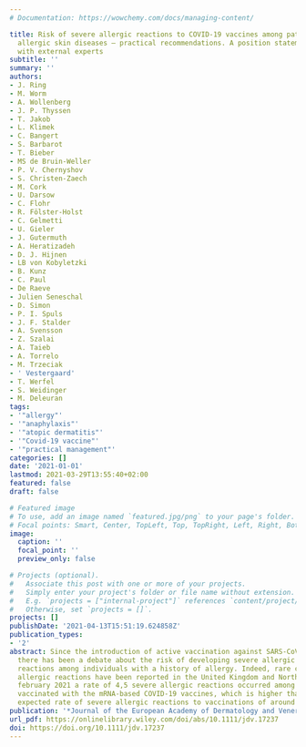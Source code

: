 ```yaml
---
# Documentation: https://wowchemy.com/docs/managing-content/

title: Risk of severe allergic reactions to COVID-19 vaccines among patients with
  allergic skin diseases – practical recommendations. A position statement of ETFAD
  with external experts
subtitle: ''
summary: ''
authors:
- J. Ring
- M. Worm
- A. Wollenberg
- J. P. Thyssen
- T. Jakob
- L. Klimek
- C. Bangert
- S. Barbarot
- T. Bieber
- MS de Bruin‐Weller
- P. V. Chernyshov
- S. Christen‐Zaech
- M. Cork
- U. Darsow
- C. Flohr
- R. Fölster‐Holst
- C. Gelmetti
- U. Gieler
- J. Gutermuth
- A. Heratizadeh
- D. J. Hijnen
- LB von Kobyletzki
- B. Kunz
- C. Paul
- De Raeve
- Julien Seneschal
- D. Simon
- P. I. Spuls
- J. F. Stalder
- A. Svensson
- Z. Szalai
- A. Taieb
- A. Torrelo
- M. Trzeciak
- ' Vestergaard'
- T. Werfel
- S. Weidinger
- M. Deleuran
tags:
- '"allergy"'
- '"anaphylaxis"'
- '"atopic dermatitis"'
- '"Covid-19 vaccine"'
- '"practical management"'
categories: []
date: '2021-01-01'
lastmod: 2021-03-29T13:55:40+02:00
featured: false
draft: false

# Featured image
# To use, add an image named `featured.jpg/png` to your page's folder.
# Focal points: Smart, Center, TopLeft, Top, TopRight, Left, Right, BottomLeft, Bottom, BottomRight.
image:
  caption: ''
  focal_point: ''
  preview_only: false

# Projects (optional).
#   Associate this post with one or more of your projects.
#   Simply enter your project's folder or file name without extension.
#   E.g. `projects = ["internal-project"]` references `content/project/deep-learning/index.md`.
#   Otherwise, set `projects = []`.
projects: []
publishDate: '2021-04-13T15:51:19.624858Z'
publication_types:
- '2'
abstract: Since the introduction of active vaccination against SARS-CoV-2 infection,
  there has been a debate about the risk of developing severe allergic or anaphylactic
  reactions among individuals with a history of allergy. Indeed, rare cases of severe
  allergic reactions have been reported in the United Kingdom and North America. By
  february 2021 a rate of 4,5 severe allergic reactions occurred among 1 million patients
  vaccinated with the mRNA-based COVID-19 vaccines, which is higher than the generally
  expected rate of severe allergic reactions to vaccinations of around 1 in 1 million.
publication: '*Journal of the European Academy of Dermatology and Venereology*'
url_pdf: https://onlinelibrary.wiley.com/doi/abs/10.1111/jdv.17237
doi: https://doi.org/10.1111/jdv.17237
---
```

